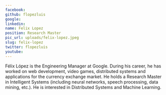 ```yaml
---
facebook: 
github: flopezluis
google: 
linkedin: 
name: Felix Lopez
position: Research Master
pic_url: uploads/felix-lopez.jpeg
slug: felix-lopez
twitter: flopezluis
youtube: 
---
```

<p>F&eacute;lix L&oacute;pez is the Engineering Manager at Google. During his career, he has worked on web development, video games, distributed systems and applications for the currency exchange market. He holds a Research Master in Intelligent Systems (including neural networks, speech processing, data mining, etc.). He is interested in Distributed Systems and Machine Learning.</p>
